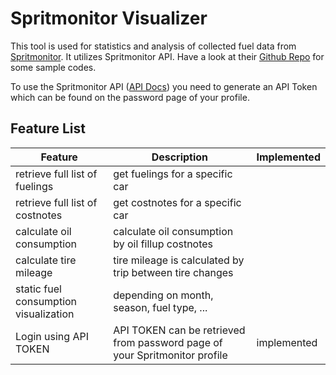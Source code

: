 # Spritmonitor Visualizer

This tool is used for statistics and analysis of collected fuel data from [Spritmonitor](https://www.spritmonitor.de/). It utilizes Spritmonitor API. Have a look at their [Github Repo](https://github.com/FundF/Spritmonitor-API-sample-code) for some sample codes.

To use the Spritmonitor API ([API Docs](https://api.spritmonitor.de/doc)) you need to generate an API Token which can be found on the password page of your profile.

## Feature List
Feature|Description|Implemented
---|---|---
retrieve full list of fuelings |get fuelings for a specific car|
retrieve full list of costnotes|get costnotes for a specific car|
calculate oil consumption |calculate oil consumption by oil fillup costnotes|
calculate tire mileage |tire mileage is calculated by trip between tire changes|
static fuel consumption visualization | depending on month, season, fuel type, ...| 
Login using API TOKEN|API TOKEN can be retrieved from password page of your Spritmonitor profile | implemented

